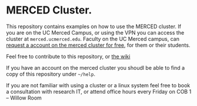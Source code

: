 # MERCED Cluster. 

This repository contains examples on how to use the MERCED cluster. If you are
on the UC Merced Campus, or using the VPN you can access the cluster at
`merced.ucmerced.edu`. Faculty on the UC Merced campus, can [request a account
on the merced cluster for
free](https://it.ucmerced.edu/content/merced-cluster-new-user-account), for
them or their students.

Feel free to contribute to this repository, or [the wiki](https://github.com/ucmerced/merced-cluster/wiki)

If you have an account on the merced cluster you shoudl be able to find a copy
of this repository under `~/help`.

If you are not familiar with using a cluster or a linux system feel free to book a consultation with research IT, or attend office hours every Friday on COB 1 – Willow Room
